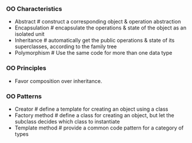 ### OO Characteristics
* Abstract # construct a corresponding object & operation abstraction 
* Encapsulation # encapsulate the operations & state of the object as an isolated unit
* Inheritance # automatically get the public operations & state of its superclasses, according to the family tree 
* Polymorphism # Use the same code for more than one data type

### OO Principles
* Favor composition over inheritance.

### OO Patterns
* Creator # define a template for creating an object using a class 
* Factory method # define a class for creating an object, but let the subclass decides which class 
to instantiate  
* Template method # provide a common code pattern for a category of types  
